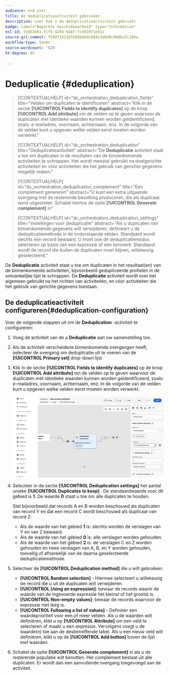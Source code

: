 ```yaml
---
audience: end-user
title: De deduplicatieactiviteit gebruiken
description: Leer hoe u de deduplicatieactiviteit gebruikt
badge: label="Beperkte beschikbaarheid" type="Informative"
exl-id: 55db2461-fcfb-4284-9ab7-7cb01071ed1c
source-git-commit: f549f1611bfe6deb6dc684e3a0d9c968ba7c184a
workflow-type: tm+mt
source-wordcount: '525'
ht-degree: 4%

---
```


# Deduplicatie {#deduplication}

>[!CONTEXTUALHELP]
>id="dc_orchestration_deduplication_fields"
>title="Velden om duplicaten te identificeren"
>abstract="Klik in de sectie **[!UICONTROL Fields to identify duplicates]** op de knop **[!UICONTROL Add attribute]** om de velden op te geven waarvoor de duplicaten met identieke waarden kunnen worden geïdentificeerd, zoals: e-mailadres, voornaam, achternaam, enz. In de volgorde van de velden kunt u opgeven welke velden eerst moeten worden verwerkt."

>[!CONTEXTUALHELP]
>id="dc_orchestration_deduplication"
>title="Deduplicatieactiviteit"
>abstract="De **Deduplicatie** activiteit staat u toe om duplicaten in de resultaten van de binnenkomende activiteiten te schrappen. Het wordt meestal gebruikt na doelgerichte activiteiten en vóór activiteiten die het gebruik van gerichte gegevens mogelijk maken."

>[!CONTEXTUALHELP]
>id="dc_orchestration_deduplication_complement"
>title="Een complement genereren"
>abstract="U kunt een extra uitgaande overgang met de resterende bevolking produceren, die als duplicaat werd uitgesloten. Schakel hiertoe de optie **[!UICONTROL Generate complement]** in"

>[!CONTEXTUALHELP]
>id="dc_orchestration_deduplication_settings"
>title="Instellingen voor deduplicatie"
>abstract="Als u duplicaten van binnenkomende gegevens wilt verwijderen, definieert u de deduplicatiemethode in de onderstaande velden. Standaard wordt slechts één record bewaard. U moet ook de deduplicatiemodus selecteren op basis van een expressie of een kenmerk. Standaard wordt de record die buiten de duplicaten moet blijven, willekeurig geselecteerd."

De **Deduplicatie** activiteit staat u toe om duplicaten in het resultaat(en) van de binnenkomende activiteiten, bijvoorbeeld gedupliceerde profielen in de ontvankelijke lijst te schrappen. De **Deduplicatie** activiteit wordt over het algemeen gebruikt na het richten van activiteiten, en vóór activiteiten die het gebruik van gerichte gegevens toestaan.

## De deduplicatieactiviteit configureren{#deduplication-configuration}

Voer de volgende stappen uit om de **Deduplication** -activiteit te configureren:

1. Voeg de activiteit van de a **Deduplicatie** aan uw samenstelling toe.

1. Als de activiteit verscheidene binnenkomende overgangen heeft, selecteer de overgang om deduplicatie uit te voeren van de **[!UICONTROL Primary set]** drop-down lijst

1. Klik in de sectie **[!UICONTROL Fields to identify duplicates]** op de knop **[!UICONTROL Add attribute]** om de velden op te geven waarvoor de duplicaten met identieke waarden kunnen worden geïdentificeerd, zoals: e-mailadres, voornaam, achternaam, enz. In de volgorde van de velden kunt u opgeven welke velden eerst moeten worden verwerkt.

   ![](../assets/deduplication.png)

1. Selecteer in de sectie **[!UICONTROL Deduplication settings]** het aantal unieke **[!UICONTROL Duplicates to keep]** . De standaardwaarde voor dit gebied is **1**. De waarde **0** staat u toe om alle duplicaten te houden.

   Stel bijvoorbeeld dat records A en B worden beschouwd als duplicaten van record Y en dat een record C wordt beschouwd als duplicaat van record Z:

   * Als de waarde van het gebied **1** is: slechts worden de verslagen van Y en van Z bewaard.
   * Als de waarde van het gebied **0** is: alle verslagen worden gehouden.
   * Als de waarde van het gebied **2** is: de verslagen C en Z worden gehouden en twee verslagen van A, B, en Y worden gehouden, toevallig of afhankelijk van de daarna geselecteerde deduplicatiemethode.

1. Selecteer de **[!UICONTROL Deduplication method]** die u wilt gebruiken:

   * **[!UICONTROL Random selection]** - Hiermee selecteert u willekeurig de record die u uit de duplicaten wilt verwijderen.
   * **[!UICONTROL Using an expression]**: bewaar de records waarin de waarde van de ingevoerde expressie het kleinst of het grootst is.
   * **[!UICONTROL Non-empty values]**: bewaar de records waarvoor de expressie niet leeg is.
   * **[!UICONTROL Following a list of values]** - Definieer een waardeprioriteit voor een of meer velden. Als u de waarden wilt definiëren, klikt u op **[!UICONTROL Attribute]** om een veld te selecteren of maakt u een expressie. Vervolgens voegt u de waarde(n) toe aan de desbetreffende tabel. Als u een nieuw veld wilt definiëren, klikt u op de **[!UICONTROL Add button]** boven de lijst met waarden.

1. Schakel de optie **[!UICONTROL Generate complement]** in als u de resterende populatie wilt benutten. Het complement bestaat uit alle duplicaten. Er wordt dan een aanvullende overgang toegevoegd aan de activiteit.

<!--
## Example{#deduplication-example}

In the following example, use a deduplication activity to exclude duplicates from the target before sending a delivery. The identified duplicated profiles are added to a dedicated audience that can be reused if necessary. Choose the **Email** address to identify the duplicates. Keep 1 entry and select the **Random** deduplication method.

![](../assets/workflow-deduplication-example.png)
-->

